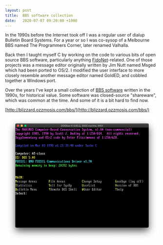 ```yaml
---
layout: post
title:  BBS software collection
date:   2020-07-07 09:20:00 +1000
---
```

In the 1990s before the Internet took off I was a regular user of dialup
Bulletin Board Systems. For a year or so I was co-sysop of a Melbourne
BBS named The Programmers Corner, later renamed Valhalla.

Back then I taught myself C by working on the code to various bits of open
source BBS software, particularly anything
[FidoNet](https://en.wikipedia.org/wiki/FidoNet)-related. One of those projects
was a message editor originally written by Jim Nutt named Msged which had been
ported to OS/2. I modified the user interface to more closely resemble another
message editor named GoldED, and cobbled together a Windows port.

Over the years I've kept a small collection of [BBS
software](http://blizzard.ozzmosis.com/bbs/) written in the 1990s, for
historical value. Some software was closed-source "shareware", which was common
at the time. And some of it is a bit hard to find now.

[http://blizzard.ozzmosis.com/bbs/](http://blizzard.ozzmosis.com/bbs/)

<img src="/img/maximus-1.0.png" alt="Maximus 1.0">
